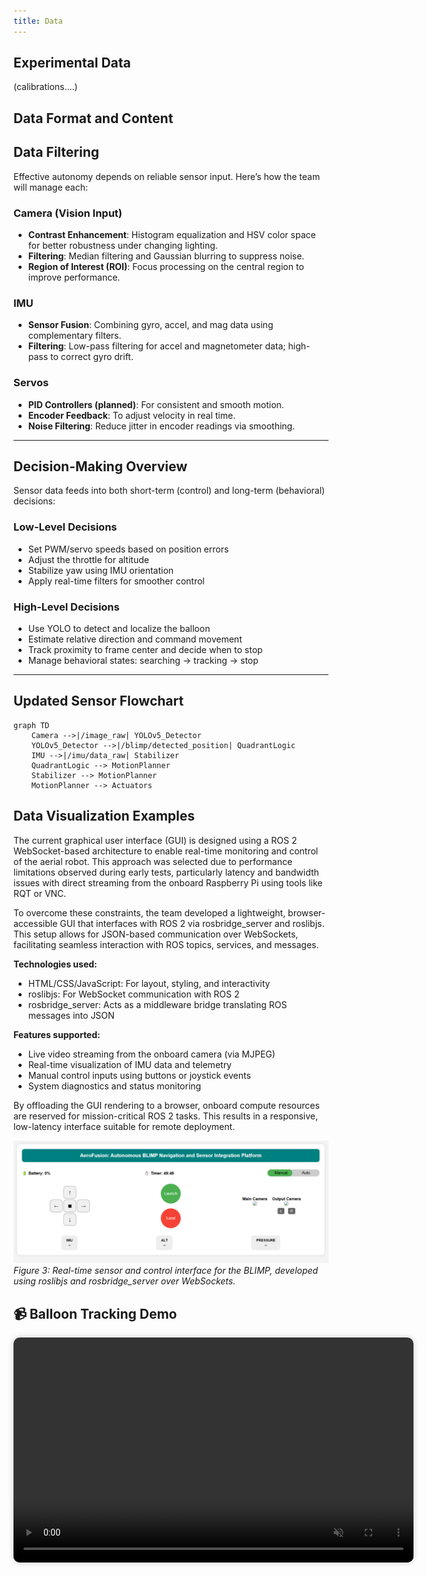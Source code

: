 ```yaml
---
title: Data
---
```


## Experimental Data
(calibrations….)
## Data Format and Content

## Data Filtering
Effective autonomy depends on reliable sensor input. Here’s how the team will manage each:

### Camera (Vision Input)

- **Contrast Enhancement**: Histogram equalization and HSV color space for better robustness under changing lighting.
- **Filtering**: Median filtering and Gaussian blurring to suppress noise.
- **Region of Interest (ROI)**: Focus processing on the central region to improve performance.

### IMU

- **Sensor Fusion**: Combining gyro, accel, and mag data using complementary filters.
- **Filtering**: Low-pass filtering for accel and magnetometer data; high-pass to correct gyro drift.

### Servos

- **PID Controllers (planned)**: For consistent and smooth motion.
- **Encoder Feedback**: To adjust velocity in real time.
- **Noise Filtering**: Reduce jitter in encoder readings via smoothing.

---
## Decision-Making Overview

Sensor data feeds into both short-term (control) and long-term (behavioral) decisions:

### Low-Level Decisions

- Set PWM/servo speeds based on position errors
- Adjust the throttle for altitude
- Stabilize yaw using IMU orientation
- Apply real-time filters for smoother control

### High-Level Decisions

- Use YOLO to detect and localize the balloon
- Estimate relative direction and command movement
- Track proximity to frame center and decide when to stop
- Manage behavioral states: searching → tracking → stop

---


## Updated Sensor Flowchart

```mermaid
graph TD
    Camera -->|/image_raw| YOLOv5_Detector
    YOLOv5_Detector -->|/blimp/detected_position| QuadrantLogic
    IMU -->|/imu/data_raw| Stabilizer
    QuadrantLogic --> MotionPlanner
    Stabilizer --> MotionPlanner
    MotionPlanner --> Actuators
```
## Data Visualization Examples


The current graphical user interface (GUI) is designed using a ROS 2 WebSocket-based architecture to enable real-time monitoring and control of the aerial robot. This approach was selected due to performance limitations observed during early tests, particularly latency and bandwidth issues with direct streaming from the onboard Raspberry Pi using tools like RQT or VNC.  

To overcome these constraints, the team developed a lightweight, browser-accessible GUI that interfaces with ROS 2 via rosbridge_server and roslibjs. This setup allows for JSON-based communication over WebSockets, facilitating seamless interaction with ROS topics, services, and messages.  

**Technologies used:**  

- HTML/CSS/JavaScript: For layout, styling, and interactivity
- roslibjs: For WebSocket communication with ROS 2
- rosbridge_server: Acts as a middleware bridge translating ROS messages into JSON

**Features supported:**  

- Live video streaming from the onboard camera (via MJPEG)
- Real-time visualization of IMU data and telemetry
- Manual control inputs using buttons or joystick events
- System diagnostics and status monitoring

By offloading the GUI rendering to a browser, onboard compute resources are reserved for mission-critical ROS 2 tasks. This results in a responsive, low-latency interface suitable for remote deployment.  

![ROS 2 WebSocket-Controlled Interface](./figures/blimp_gui.png)  
*Figure 3: Real-time sensor and control interface for the BLIMP, developed using roslibjs and rosbridge_server over WebSockets.*


<h2>📹 Balloon Tracking Demo</h2>

<video controls autoplay muted loop playsinline width="640" height="360" style="border-radius: 10px; box-shadow: 0 0 10px rgba(0,0,0,0.2);">
  <source src="../videos/balloon_detection.mp4" type="video/mp4">
  Your browser does not support the video tag.

## Summary

The system is now capable of:  

- Detecting and tracking a balloon in real time
- Navigating toward the balloon using differential drive
- Halting autonomously upon reaching the success zone
- Publishing and processing filtered IMU sensor data

Next Steps:  

- Fully synchronize the GUI with detection and motor control nodes
- Implement PID control for smoother and more stable navigation
- Add fallback mechanisms when the target is lost
- Fine-tune success detection thresholds
- Log and evaluate system performance using rosbag
